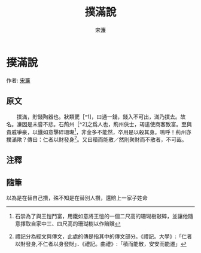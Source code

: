 ﻿---
title: '撲滿說'
author: '宋濂'
tags: ['小品文']
---

# 撲滿說
作者: [宋濂](https://zh.wikipedia.org/zh-tw/%E5%AE%8B%E6%BF%82)

## 原文

　　撲滿，貯錢陶器也。狀類甖［^1]，曰通一錢，錢入不可出，滿乃撲去。故名。濓因是未嘗不悲。石荊州［^2]之爲人也，荊州俠士，刼逺使商客致富。至與貴戚爭豪，以鐡如意擊碎珊瑚[^3]，非金多不能然，卒用是以殺其身。嗚呼！荊州亦撲滿歟？傳曰：仁者以財發身[^4]。又曰積而能散／然則聚財而不散者，不可哉。

## 注釋
[^1]: 甖：呈水酒的瓦器．
[^2]: 指西晉富豪石崇，其曾官任荊州刺史。
[^3]: 石崇為了與王愷鬥富，用鐵如意將王愷的一個二尺高的珊瑚樹敲碎，並讓他隨意擇取自家中三、四尺高的珊瑚樹以作賠贘
[^4]: 禮記分為經文與傳文，此處的傳是指其中的傳文部分。《禮記。大學》:「仁者以財發身,不仁者以身發財」．《禮記。曲禮》:「積而能散，安安而能遷」

## 隨筆
以為是在替自己攢，殊不知是在替別人攢，還賠上一家子姓命